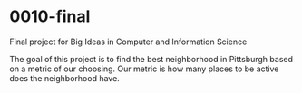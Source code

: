 # 0010-final
Final project for Big Ideas in Computer and Information Science

The goal of this project is to find the best neighborhood in Pittsburgh based on a metric of our choosing. 
Our metric is how many places to be active does the neighborhood have. 
